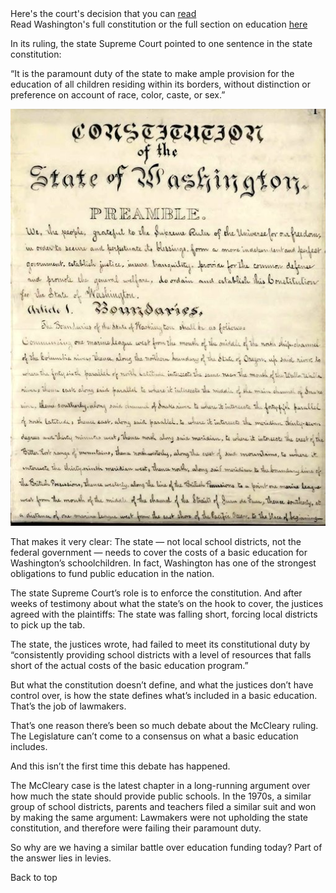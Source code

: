 <aside class="sidebar">
  Here's the court's decision that you can <a href="http://www.courts.wa.gov/opinions/pdf/843627.opn.pdf">read</a>
</aside>

<aside class="sidebar">
  Read Washington's full constitution or the full section on education <a href="http://leg.wa.gov/LawsAndAgencyRules/Pages/constitution.aspx">here</a>
</aside>

In its ruling, the state Supreme Court pointed to one sentence in the state constitution: 

“It is the paramount duty of the state to make ample provision for the education of all children residing within its borders, without distinction or preference on account of race, color, caste, or sex.”

<img src="./assets/4.JPG">

That makes it very clear: The state &mdash; not local school districts, not the federal government &mdash; needs to cover the costs of a basic education for Washington’s schoolchildren. In fact, Washington has one of the strongest obligations to fund public education in the nation. 

The state Supreme Court’s role is to enforce the constitution. And after weeks of testimony about what the state’s on the hook to cover, the justices agreed with the plaintiffs:  The state was falling short, forcing local districts to pick up the tab. 

The state, the justices wrote, had failed to meet its constitutional duty by “consistently providing school districts with a level of resources that falls short of the actual costs of the basic education program.”

But what the constitution doesn’t define, and what the justices don’t have control over, is how the state defines what’s included in a basic education. That’s the job of lawmakers.

That’s one reason there’s been so much debate about the McCleary ruling. The Legislature can’t come to a consensus on what a basic education includes.  

And this isn’t the first time this debate has happened.

The McCleary case is the latest chapter in a long-running argument over how much the state should provide public schools. In the 1970s, a similar group of school districts, parents and teachers filed a similar suit and won by making the same argument: Lawmakers were not upholding the state constitution, and therefore were failing their paramount duty.  

So why are we having a similar battle over education funding today? Part of the answer lies in levies.


<div class="top">Back to top</div>